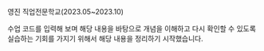 영진 직업전문학교(2023.05~2023.10)


수업 코드를 입력해 보며 해당 내용을 바탕으로 개념을 이해하고 다시 확인할 수 있도록 실습하는 기회를 가지기 위해서
해당 내용을 정리하기 시작했습니다.
